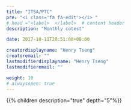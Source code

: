 ```yaml
---
title: "ITSA/PTC"
pre: "<i class='fa fa-edit'></i> "
# head ="<label>  </label>  # content header
description: "Monthly cotest"

date: 2017-10-11T20:51:08+08:00

creatordisplayname: "Henry Tseng"
creatoremail: ""
lastmodifierdisplayname: "Henry Tseng"
lastmodifieremail: ""

weight: 10
# alwaysopen: true
---
```


{{% children description="true" depth="5"%}}